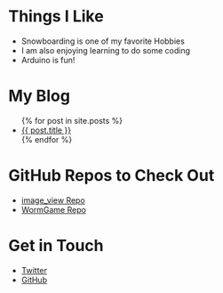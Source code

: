 # Things I Like
- Snowboarding is one of my favorite Hobbies
- I am also enjoying learning to do some coding
- Arduino is fun!

# My Blog
<ul>
  {% for post in site.posts %}
    <li>
      <a href="{{ post.url }}">{{ post.title }}</a>
    </li>
  {% endfor %}
</ul>

# GitHub Repos to Check Out
<ul>
<li><a href="https://github.com/jeffellenbogen/image_view" target="new">image_view Repo</a></li>
<li><a href="https://github.com/jeffellenbogen/WormGame" target="new">WormGame Repo</a></li>
</ul>

# Get in Touch
<ul>
<li><a href="https://twitter.com/{{site.twitter_username}}" target="new">Twitter</a></li>
<li><a href="https://github.com/{{site.github_username}}" target="new">GitHub</a></li>
</ul>
